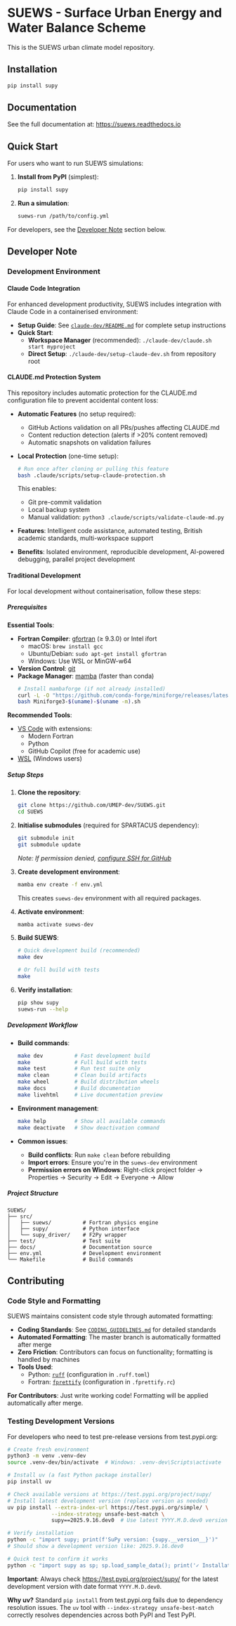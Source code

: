 # SUEWS - Surface Urban Energy and Water Balance Scheme

This is the SUEWS urban climate model repository.

## Installation

```bash
pip install supy
```

## Documentation

See the full documentation at: https://suews.readthedocs.io

## Quick Start

For users who want to run SUEWS simulations:

1. **Install from PyPI** (simplest):
   ```bash
   pip install supy
   ```

2. **Run a simulation**:
   ```bash
   suews-run /path/to/config.yml
   ```

For developers, see the [Developer Note](#developer-note) section below.

## Developer Note

### Development Environment

#### Claude Code Integration

For enhanced development productivity, SUEWS includes integration with Claude Code in a containerised environment:

* **Setup Guide**: See [`claude-dev/README.md`](claude-dev/README.md) for complete setup instructions
* **Quick Start**:
  - **Workspace Manager** (recommended): `./claude-dev/claude.sh start myproject`
  - **Direct Setup**: `./claude-dev/setup-claude-dev.sh` from repository root

#### CLAUDE.md Protection System

This repository includes automatic protection for the CLAUDE.md configuration file to prevent accidental content loss:

* **Automatic Features** (no setup required):
  - GitHub Actions validation on all PRs/pushes affecting CLAUDE.md
  - Content reduction detection (alerts if >20% content removed)
  - Automatic snapshots on validation failures

* **Local Protection** (one-time setup):
  ```bash
  # Run once after cloning or pulling this feature
  bash .claude/scripts/setup-claude-protection.sh
  ```
  This enables:
  - Git pre-commit validation
  - Local backup system
  - Manual validation: `python3 .claude/scripts/validate-claude-md.py`
* **Features**: Intelligent code assistance, automated testing, British academic standards, multi-workspace support
* **Benefits**: Isolated environment, reproducible development, AI-powered debugging, parallel project development

#### Traditional Development

For local development without containerisation, follow these steps:

##### Prerequisites

**Essential Tools**:
* **Fortran Compiler**: [gfortran](https://gcc.gnu.org/wiki/GFortran) (≥ 9.3.0) or Intel ifort
  - macOS: `brew install gcc`
  - Ubuntu/Debian: `sudo apt-get install gfortran`
  - Windows: Use WSL or MinGW-w64
* **Version Control**: [git](https://git-scm.com/)
* **Package Manager**: [mamba](https://mamba.readthedocs.io/en/latest/) (faster than conda)
  ```bash
  # Install mambaforge (if not already installed)
  curl -L -O "https://github.com/conda-forge/miniforge/releases/latest/download/Miniforge3-$(uname)-$(uname -m).sh"
  bash Miniforge3-$(uname)-$(uname -m).sh
  ```

**Recommended Tools**:
* [VS Code](https://code.visualstudio.com/) with extensions:
  - Modern Fortran
  - Python
  - GitHub Copilot (free for academic use)
* [WSL](https://docs.microsoft.com/en-us/windows/wsl/install-win10) (Windows users)

##### Setup Steps

1. **Clone the repository**:
   ```bash
   git clone https://github.com/UMEP-dev/SUEWS.git
   cd SUEWS
   ```

2. **Initialise submodules** (required for SPARTACUS dependency):
   ```bash
   git submodule init
   git submodule update
   ```
   *Note: If permission denied, [configure SSH for GitHub](https://docs.github.com/en/github/authenticating-to-github/connecting-to-github-with-ssh)*

3. **Create development environment**:
   ```bash
   mamba env create -f env.yml
   ```
   This creates `suews-dev` environment with all required packages.

4. **Activate environment**:
   ```bash
   mamba activate suews-dev
   ```

5. **Build SUEWS**:
   ```bash
   # Quick development build (recommended)
   make dev

   # Or full build with tests
   make
   ```

6. **Verify installation**:
   ```bash
   pip show supy
   suews-run --help
   ```

##### Development Workflow

* **Build commands**:
  ```bash
  make dev          # Fast development build
  make              # Full build with tests
  make test         # Run test suite only
  make clean        # Clean build artifacts
  make wheel        # Build distribution wheels
  make docs         # Build documentation
  make livehtml     # Live documentation preview
  ```

* **Environment management**:
  ```bash
  make help         # Show all available commands
  make deactivate   # Show deactivation command
  ```

* **Common issues**:
  - **Build conflicts**: Run `make clean` before rebuilding
  - **Import errors**: Ensure you're in the `suews-dev` environment
  - **Permission errors on Windows**: Right-click project folder → Properties → Security → Edit → Everyone → Allow

##### Project Structure

```
SUEWS/
├── src/
│   ├── suews/          # Fortran physics engine
│   ├── supy/           # Python interface
│   └── supy_driver/    # F2Py wrapper
├── test/               # Test suite
├── docs/               # Documentation source
├── env.yml             # Development environment
└── Makefile            # Build commands
```


## Contributing

### Code Style and Formatting

SUEWS maintains consistent code style through automated formatting:

* **Coding Standards**: See [`CODING_GUIDELINES.md`](dev-ref/CODING_GUIDELINES.md) for detailed standards
* **Automated Formatting**: The master branch is automatically formatted after merge
* **Zero Friction**: Contributors can focus on functionality; formatting is handled by machines
* **Tools Used**:
  - Python: [`ruff`](https://docs.astral.sh/ruff/) (configuration in `.ruff.toml`)
  - Fortran: [`fprettify`](https://github.com/pseewald/fprettify) (configuration in `.fprettify.rc`)

**For Contributors**: Just write working code! Formatting will be applied automatically after merge.

### Testing Development Versions

For developers who need to test pre-release versions from test.pypi.org:

```bash
# Create fresh environment
python3 -m venv .venv-dev
source .venv-dev/bin/activate  # Windows: .venv-dev\Scripts\activate

# Install uv (a fast Python package installer)
pip install uv

# Check available versions at https://test.pypi.org/project/supy/
# Install latest development version (replace version as needed)
uv pip install --extra-index-url https://test.pypi.org/simple/ \
              --index-strategy unsafe-best-match \
              supy==2025.9.16.dev0  # Use latest YYYY.M.D.dev0 version

# Verify installation
python -c "import supy; print(f'SuPy version: {supy.__version__}')"
# Should show a development version like: 2025.9.16.dev0

# Quick test to confirm it works
python -c "import supy as sp; sp.load_sample_data(); print('✓ Installation successful')"
```

**Important**: Always check https://test.pypi.org/project/supy/ for the latest development version with date format `YYYY.M.D.dev0`.

**Why uv?** Standard `pip install` from test.pypi.org fails due to dependency resolution issues. The `uv` tool with `--index-strategy unsafe-best-match` correctly resolves dependencies across both PyPI and Test PyPI.